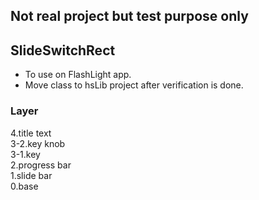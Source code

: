 ## Not real project but test purpose only

## SlideSwitchRect
- To use on FlashLight app. 
- Move class to hsLib project after verification is done.  
### Layer
4.title text  
3-2.key knob  
3-1.key  
2.progress bar  
1.slide bar  
0.base  